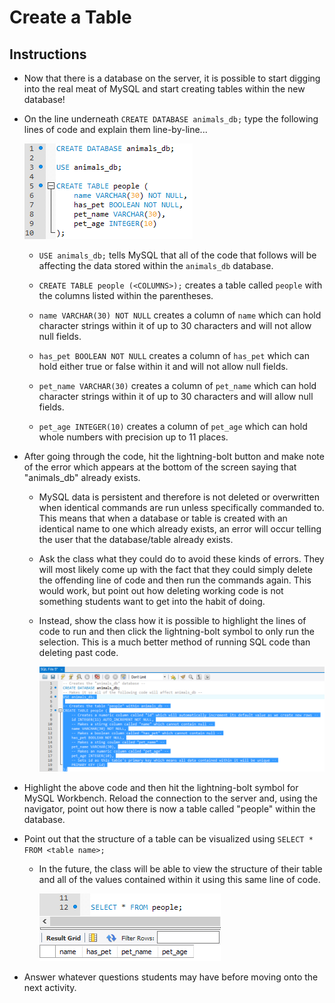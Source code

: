 # Create a Table

## Instructions

* Now that there is a database on the server, it is possible to start digging into the real meat of MySQL and start creating tables within the new database!

* On the line underneath `CREATE DATABASE animals_db;` type the following lines of code and explain them line-by-line...

  ![Creating a Table](Images/05-TableCreate_Animals.png)

  * `USE animals_db;` tells MySQL that all of the code that follows will be affecting the data stored within the `animals_db` database.

  * `CREATE TABLE people (<COLUMNS>);` creates a table called `people` with the columns listed within the parentheses.

  * `name VARCHAR(30) NOT NULL` creates a column of `name` which can hold character strings within it of up to 30 characters and will not allow null fields.

  * `has_pet BOOLEAN NOT NULL` creates a column of `has_pet` which can hold either true or false within it and will not allow null fields.

  * `pet_name VARCHAR(30)` creates a column of `pet_name` which can hold character strings within it of up to 30 characters and will allow null fields.

  * `pet_age INTEGER(10)` creates a column of `pet_age` which can hold whole numbers with precision up to 11 places.

* After going through the code, hit the lightning-bolt button and make note of the error which appears at the bottom of the screen saying that "animals_db" already exists.

  * MySQL data is persistent and therefore is not deleted or overwritten when identical commands are run unless specifically commanded to. This means that when a database or table is created with an identical name to one which already exists, an error will occur telling the user that the database/table already exists.

  * Ask the class what they could do to avoid these kinds of errors. They will most likely come up with the fact that they could simply delete the offending line of code and then run the commands again. This would work, but point out how deleting working code is not something students want to get into the habit of doing.

  * Instead, show the class how it is possible to highlight the lines of code to run and then click the lightning-bolt symbol to only run the selection. This is a much better method of running SQL code than deleting past code.

    ![Highlighting and Running SQL](Images/05-TableCreate_Highlighting.png)

* Highlight the above code and then hit the lightning-bolt symbol for MySQL Workbench. Reload the connection to the server and, using the navigator, point out how there is now a table called "people" within the database.

* Point out that the structure of a table can be visualized using `SELECT * FROM <table name>;`

  * In the future, the class will be able to view the structure of their table and all of the values contained within it using this same line of code.

    ![Selecting and Viewing](Images/05-TableCreate_Select.png)

* Answer whatever questions students may have before moving onto the next activity.

